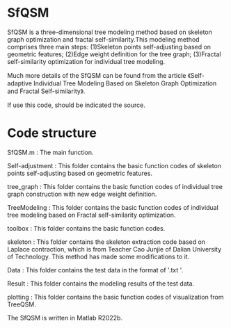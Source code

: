 # SfQSM
SfQSM is a three-dimensional tree modeling method based on skeleton graph optimization and fractal self-similarity.This modeling method comprises three main steps: 
(1)Skeleton points self-adjusting based on geometric features;
(2)Edge weight definition for the tree graph;
(3)Fractal self-similarity optimization for individual tree modeling. 

Much more details of the SfQSM can be found from the article 《Self-adaptive Individual Tree Modeling Based on Skeleton Graph Optimization and Fractal Self-similarity》.

If use this code, should be indicated the source.

# Code structure

SfQSM.m : The main function.

Self-adjustment : This folder contains the basic function codes of skeleton points self-adjusting based on geometric features.

tree_graph : This folder contains the basic function codes of individual tree graph construction with new edge weight definition.

TreeModeling : This folder contains the basic function codes of individual tree modeling based on Fractal self-similarity optimization.

toolbox : This folder contains the basic function codes.

skeleton : This folder contains the skeleton extraction code based on Laplace contraction, which is from Teacher Cao Junjie of Dalian University of Technology. This method has made some modifications to it.

Data : This folder contains the test data in the format of '.txt '.

Result : This folder contains the modeling results of the test data.

plotting : This folder contains the basic function codes of visualization from TreeQSM.

The SfQSM is written in Matlab R2022b.
